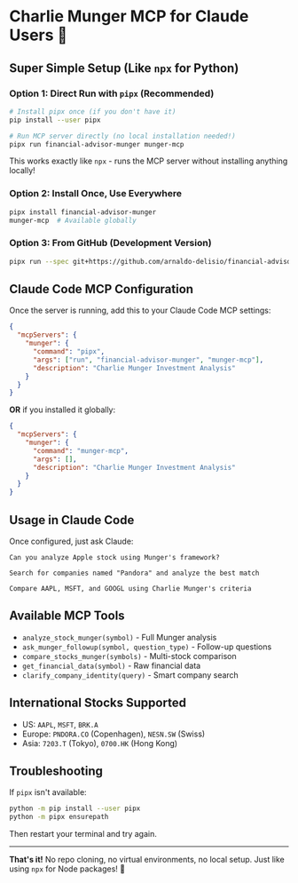 # Charlie Munger MCP for Claude Users 🎯

## Super Simple Setup (Like `npx` for Python)

### Option 1: Direct Run with `pipx` (Recommended)

```bash
# Install pipx once (if you don't have it)
pip install --user pipx

# Run MCP server directly (no local installation needed!)
pipx run financial-advisor-munger munger-mcp
```

This works exactly like `npx` - runs the MCP server without installing anything locally!

### Option 2: Install Once, Use Everywhere

```bash
pipx install financial-advisor-munger
munger-mcp  # Available globally
```

### Option 3: From GitHub (Development Version)

```bash
pipx run --spec git+https://github.com/arnaldo-delisio/financial-advisor.git#subdirectory=financial-advisor-mcp financial-advisor-munger munger-mcp
```

## Claude Code MCP Configuration

Once the server is running, add this to your Claude Code MCP settings:

```json
{
  "mcpServers": {
    "munger": {
      "command": "pipx",
      "args": ["run", "financial-advisor-munger", "munger-mcp"],
      "description": "Charlie Munger Investment Analysis"
    }
  }
}
```

**OR** if you installed it globally:

```json
{
  "mcpServers": {
    "munger": {
      "command": "munger-mcp",
      "args": [],
      "description": "Charlie Munger Investment Analysis"
    }
  }
}
```

## Usage in Claude Code

Once configured, just ask Claude:

```
Can you analyze Apple stock using Munger's framework?
```

```
Search for companies named "Pandora" and analyze the best match
```

```
Compare AAPL, MSFT, and GOOGL using Charlie Munger's criteria
```

## Available MCP Tools

- `analyze_stock_munger(symbol)` - Full Munger analysis
- `ask_munger_followup(symbol, question_type)` - Follow-up questions
- `compare_stocks_munger(symbols)` - Multi-stock comparison
- `get_financial_data(symbol)` - Raw financial data
- `clarify_company_identity(query)` - Smart company search

## International Stocks Supported

- US: `AAPL`, `MSFT`, `BRK.A`
- Europe: `PNDORA.CO` (Copenhagen), `NESN.SW` (Swiss)
- Asia: `7203.T` (Tokyo), `0700.HK` (Hong Kong)

## Troubleshooting

If `pipx` isn't available:
```bash
python -m pip install --user pipx
python -m pipx ensurepath
```

Then restart your terminal and try again.

---

**That's it!** No repo cloning, no virtual environments, no local setup. Just like using `npx` for Node packages! 🚀